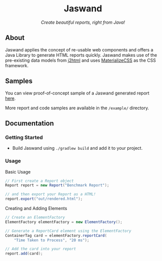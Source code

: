 <h1 align="center">Jaswand</h1>
<p align="center">
<em>Create beautiful reports, right from Java!</em>
</p>

## About

Jaswand applies the concept of re-usable web components and offers a Java Library to generate HTML reports quickly. Jaswand makes use of the pre-existing data models from [j2html](https://github.com/tipsy/j2html) and uses [MaterializeCSS](https://github.com/Dogfalo/materialize) as the CSS framework. 

## Samples

You can view proof-of-concept sample of a Jaswand generated report [here](http://htmlpreview.github.io/?https://raw.githubusercontent.com/arkits/jaswand/master/examples/sample_render.html).  

More report and code samples are available in the `/example/` directory.

## Documentation

### Getting Started

- Build Jaswand using `./gradlew build` and add it to your project.

### Usage

Basic Usage

```java
// First create a Report object
Report report = new Report("Benchmark Report");

// and then export your Report as a HTML!
report.export("out/rendered.html");
```

Creating and Adding Elements

```java
// Create an ElementFactory
ElementFactory elementFactory = new ElementFactory();

// Generate a ReportCard element using the ElementFactory
ContainerTag card = elementFactory.reportCard(
    "Time Taken to Process", "20 ms");

// Add the card into your report
report.add(card);

```